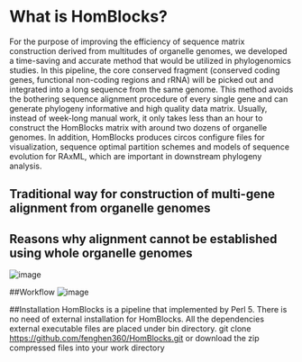 What is HomBlocks?
=======
   For the purpose of improving the efficiency of sequence matrix construction derived from multitudes of organelle genomes, we developed a time-saving and accurate method that would be utilized in phylogenomics studies. In this pipeline, the core conserved fragment (conserved coding genes, functional non-coding regions and rRNA) will be picked out and integrated into a long sequence from the same genome. This method avoids the bothering sequence alignment procedure of every single gene and can generate phylogeny informative and high quality data matrix. Usually, instead of week-long manual work, it only takes less than an hour to construct the HomBlocks matrix with around two dozens of organelle genomes. In addition, HomBlocks produces circos configure files for visualization, sequence optimal partition schemes and models of sequence evolution for RAxML, which are important in downstream phylogeny analysis.

Traditional way for construction of multi-gene alignment from organelle genomes
-------

Reasons why alignment cannot be established using whole organelle genomes
-------
![image](https://github.com/fenghen360/Tutorial/blob/master/pic/alignment2.png)


##Workflow
![image](https://github.com/fenghen360/Tutorial/blob/master/pic/workflow.png)

##Installation
HomBlocks is a pipeline that implemented by Perl 5. 
There is no need of external installation for HomBlocks.
All the dependencies external executable files are placed under bin directory.
git clone https://github.com/fenghen360/HomBlocks.git
or download the zip compressed files into your work directory


